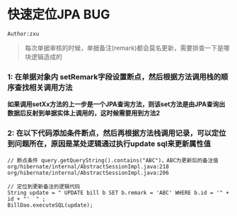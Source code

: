 # 快速定位JPA BUG
`Author:zxu`  
>  每次单据审核的时候，单据备注(remark)都会莫名更新，需要排查一下是哪块逻辑造成的  

### 1: 在单据对象内 setRemark字段设置断点，然后根据方法调用栈的顺序查找相关调用方法
**如果调用setXx方法的上一步是一个JPA查询方法，则该set方法是由JPA查询出数据后反射到单据实体上调用的，这时候需要用到方法2** 


### 2: 在以下代码添加条件断点，然后再根据方法栈调用记录，可以定位到问题所在，原因是某处逻辑通过执行update sql来更新属性值
```
// 断点条件 query.getQueryString().contains("ABC")，ABC为更新后的备注值
org/hibernate/internal/AbstractSessionImpl.java:218
org/hibernate/internal/AbstractSessionImpl.java:206

// 定位到更新备注的逻辑代码
String update = " UPDATE bill b SET b.remark = 'ABC' WHERE b.id = '" + id + "'  " ;
BillDao.executeSQL(update);
```



